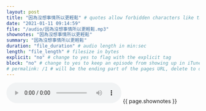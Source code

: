 ```yaml
---
layout: post
title: "因為沒想事情所以更輕鬆" # quotes allow forbidden characters like the colon
date: "2021-01-11 09:14:59"
file: "/audio/因為沒想事情所以更輕鬆.mp3"
shownotes: "因為沒想事情所以更輕鬆"
summary: "因為沒想事情所以更輕鬆"
duration: "file_duration" # audio length in min:sec
length: "file_length" # filesize in bytes
explicit: "no" # change to yes to flag with the explicit tag
block: "no" # change to yes to keep an episode from showing up in iTunes
# permalink: /1 # will be the ending part of the pages URL, delete to default to the title
---
```


<audio controls>
<source src="{{site.url}}{{site.baseurl}}{{ page.file }}" type="audio/x-mp3">
Your browser does not support the audio element.
</audio>
{{ page.shownotes }}
